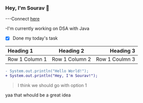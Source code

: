 ### Hey, I'm Sourav 👋

---Connect [here](https://twitter.com/d_sourav156)

-I'm currently working on DSA with Java
 - [X] Done my today's task

| Heading 1 | Heading 2 | Heading 3 |
| :--- | :---: | ---: |
| Row 1 Column 1 | Row 1 Column 2 | Row 1 Coulmn 3 |
```diff
- System.out.println("Hello World!");
+ System.out.println("Hey, I'm Sourav!");
```

> I think we should go with option 1

yaa that whould be a great idea

<!-- This is a comment -->

<!---Great features

<details>
  <Summary>This expand feature is just amazing</Summary>
  
  > - mza aa gya
  
  > - tumhe bhi aaega
</details>

- Item 1 **This is bold**
- Item 2 *This is Italic*
- Item 3 `This is inline` --->


<!--
**dsourav155/dsourav155** is a ✨ _special_ ✨ repository because its `README.md` (this file) appears on your GitHub profile.

Here are some ideas to get you started:

- 🔭 I’m currently working on ...
- 🌱 I’m currently learning ...
- 👯 I’m looking to collaborate on ...
- 🤔 I’m looking for help with ...
- 💬 Ask me about ...
- 📫 How to reach me: ...
- 😄 Pronouns: ...
- ⚡ Fun fact: ...
-->
